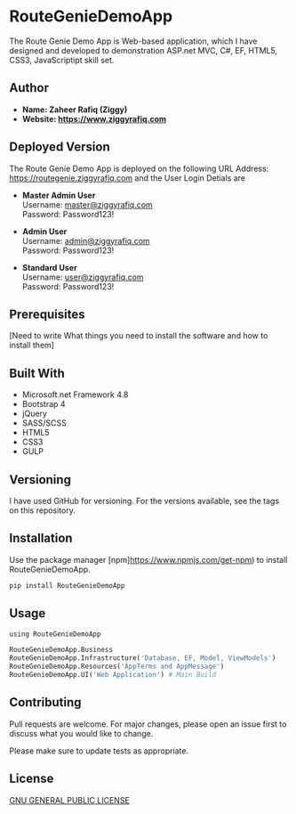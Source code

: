 # RouteGenieDemoApp
The Route Genie Demo App is Web-based application, which I have designed and developed to demonstration ASP.net MVC, C#, EF, HTML5, CSS3, JavaScriptipt skill set.

## Author
* <b>Name: Zaheer Rafiq (Ziggy)</b>
* <b>Website: https://www.ziggyrafiq.com </b>

## Deployed Version
The Route Genie Demo App is deployed on the following URL Address: https://routegenie.ziggyrafiq.com
and the User Login Detials are

* <b>Master Admin User</b><br>
Username: master@ziggyrafiq.com<br>
Password: Password123!

* <b>Admin User</b><br>
Username: admin@ziggyrafiq.com<br>
Password: Password123!

* <b>Standard User</b><br>
Username: user@ziggyrafiq.com<br>
Password: Password123!

## Prerequisites
[Need to write What things you need to install the software and how to install them]

## Built With
* Microsoft.net Framework 4.8
* Bootstrap 4
* jQuery
* SASS/SCSS
* HTML5
* CSS3
* GULP

## Versioning
I have used GitHub for versioning. For the versions available, see the tags on this repository.


## Installation

Use the package manager [npm]https://www.npmjs.com/get-npm) to install RouteGenieDemoApp.

```bash
pip install RouteGenieDemoApp
```

## Usage

```python
using RouteGenieDemoApp

RouteGenieDemoApp.Business
RouteGenieDemoApp.Infrastructure('Database, EF, Model, ViewModels')
RouteGenieDemoApp.Resources('AppTerms and AppMessage')
RouteGenieDemoApp.UI('Web Application') # Main Build 
```

## Contributing
Pull requests are welcome. For major changes, please open an issue first to discuss what you would like to change.

Please make sure to update tests as appropriate.

## License
[GNU GENERAL PUBLIC LICENSE](LICENSE.md)
